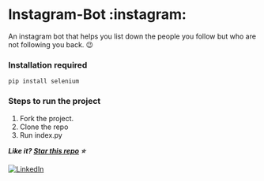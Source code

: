 # Instagram-Bot :instagram:
An instagram bot that helps you list down the people you follow but who are not following you back. :wink:

### Installation required
```
pip install selenium
```

### Steps to run the project
1. Fork the project.
2. Clone the repo
3. Run index.py

***Like it? [Star this repo](https://github.com/Kajaljain22/Instagram-Bot/) :star:***

[![LinkedIn](https://img.shields.io/static/v1.svg?label=connect&message=@kajal-jain&color=bfefff&logo=linkedin&style=flat&logoColor=white&colorA=blue)](https://www.linkedin.com/in/kajal-jain/) 

